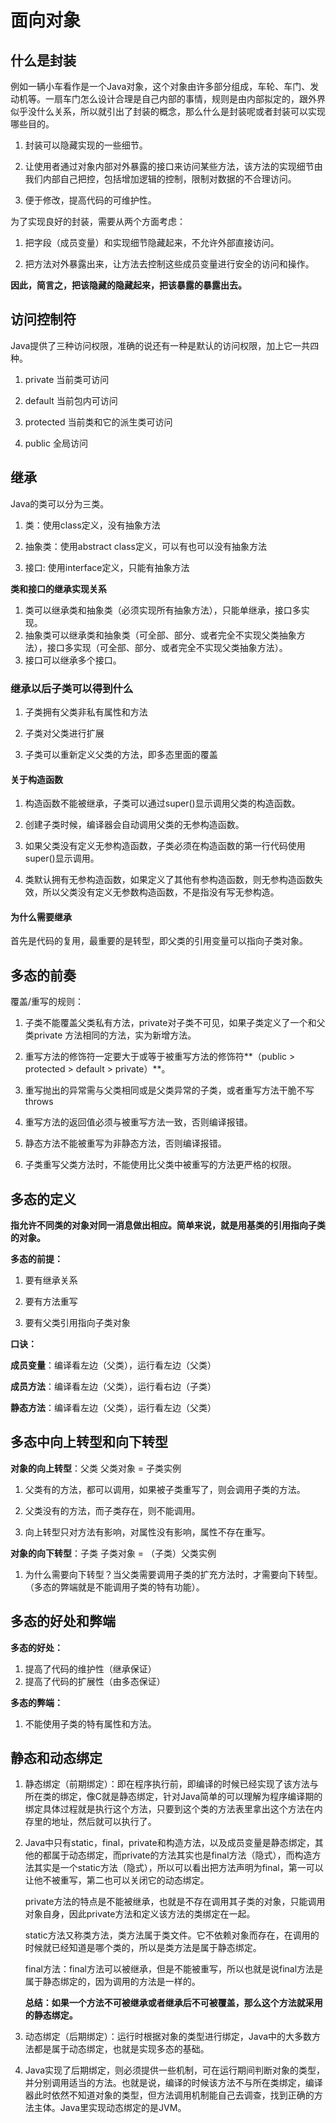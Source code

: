 # 面向对象

## 什么是封装

​		例如一辆小车看作是一个Java对象，这个对象由许多部分组成，车轮、车门、发动机等。一扇车门怎么设计合理是自己内部的事情，规则是由内部拟定的，跟外界似乎没什么关系，所以就引出了封装的概念，那么什么是封装呢或者封装可以实现哪些目的。

1. 封装可以隐藏实现的一些细节。

2. 让使用者通过对象内部对外暴露的接口来访问某些方法，该方法的实现细节由我们内部自己把控，包括增加逻辑的控制，限制对数据的不合理访问。
3. 便于修改，提高代码的可维护性。

为了实现良好的封装，需要从两个方面考虑：

1. 把字段（成员变量）和实现细节隐藏起来，不允许外部直接访问。

2. 把方法对外暴露出来，让方法去控制这些成员变量进行安全的访问和操作。

**因此，简言之，把该隐藏的隐藏起来，把该暴露的暴露出去。**

## 访问控制符

Java提供了三种访问权限，准确的说还有一种是默认的访问权限，加上它一共四种。

1. private 当前类可访问

2. default 当前包内可访问

3. protected 当前类和它的派生类可访问

4. public  全局访问

## 继承

Java的类可以分为三类。

1. 类：使用class定义，没有抽象方法

2. 抽象类：使用abstract class定义，可以有也可以没有抽象方法

3. 接口: 使用interface定义，只能有抽象方法

**类和接口的继承实现关系**

1. 类可以继承类和抽象类（必须实现所有抽象方法），只能单继承，接口多实现。
2. 抽象类可以继承类和抽象类（可全部、部分、或者完全不实现父类抽象方法），接口多实现（可全部、部分、或者完全不实现父类抽象方法）。
3. 接口可以继承多个接口。

### 继承以后子类可以得到什么

1. 子类拥有父类非私有属性和方法

2. 子类对父类进行扩展

3. 子类可以重新定义父类的方法，即多态里面的覆盖

#### **关于构造函数**

1. 构造函数不能被继承，子类可以通过super()显示调用父类的构造函数。

2. 创建子类时候，编译器会自动调用父类的无参构造函数。

3. 如果父类没有定义无参构造函数，子类必须在构造函数的第一行代码使用super()显示调用。

4. 类默认拥有无参构造函数，如果定义了其他有参构造函数，则无参构造函数失效，所以父类没有定义无参数构造函数，不是指没有写无参构造。

#### 为什么需要继承

​		首先是代码的复用，最重要的是转型，即父类的引用变量可以指向子类对象。

## 多态的前奏

覆盖/重写的规则：

1. 子类不能覆盖父类私有方法，private对子类不可见，如果子类定义了一个和父类private 方法相同的方法，实为新增方法。

2. 重写方法的修饰符一定要大于或等于被重写方法的修饰符**（public > protected > default > private）**。

3. 重写抛出的异常需与父类相同或是父类异常的子类，或者重写方法干脆不写throws

4. 重写方法的返回值必须与被重写方法一致，否则编译报错。

5. 静态方法不能被重写为非静态方法，否则编译报错。

6. 子类重写父类方法时，不能使用比父类中被重写的方法更严格的权限。

## 多态的定义

**指允许不同类的对象对同一消息做出相应。简单来说，就是用基类的引用指向子类的对象。**

**多态的前提：**

1. 要有继承关系

2. 要有方法重写

3. 要有父类引用指向子类对象

**口诀：**

**成员变量**：编译看左边（父类），运行看左边（父类）

**成员方法**：编译看左边（父类），运行看右边（子类）

**静态方法**：编译看左边（父类），运行看左边（父类）



## 多态中向上转型和向下转型

**对象的向上转型**：父类 父类对象 = 子类实例

1. 父类有的方法，都可以调用，如果被子类重写了，则会调用子类的方法。

2. 父类没有的方法，而子类存在，则不能调用。

3. 向上转型只对方法有影响，对属性没有影响，属性不存在重写。

**对象的向下转型**：子类 子类对象 = （子类）父类实例

1. 为什么需要向下转型？当父类需要调用子类的扩充方法时，才需要向下转型。（多态的弊端就是不能调用子类的特有功能）。

## 多态的好处和弊端

**多态的好处：**

1. 提高了代码的维护性（继承保证）
2. 提高了代码的扩展性（由多态保证）

**多态的弊端：**

1. 不能使用子类的特有属性和方法。

## 静态和动态绑定

1. 静态绑定（前期绑定）：即在程序执行前，即编译的时候已经实现了该方法与所在类的绑定，像C就是静态绑定，针对Java简单的可以理解为程序编译期的绑定具体过程就是执行这个方法，只要到这个类的方法表里拿出这个方法在内存里的地址，然后就可以执行了。

2. Java中只有static，final，private和构造方法，以及成员变量是静态绑定，其他的都属于动态绑定，而private的方法其实也是final方法（隐式），而构造方法其实是一个static方法（隐式），所以可以看出把方法声明为final，第一可以让他不被重写，第二也可以关闭它的动态绑定。

   ​	private方法的特点是不能被继承，也就是不存在调用其子类的对象，只能调用对象自身，因此private方法和定义该方法的类绑定在一起。

   ​	static方法又称类方法，类方法属于类文件。它不依赖对象而存在，在调用的时候就已经知道是哪个类的，所以是类方法是属于静态绑定。

   ​	final方法：final方法可以被继承，但是不能被重写，所以也就是说final方法是属于静态绑定的，因为调用的方法是一样的。

   **总结：如果一个方法不可被继承或者继承后不可被覆盖，那么这个方法就采用的静态绑定。**

3. 动态绑定（后期绑定）：运行时根据对象的类型进行绑定，Java中的大多数方法都是属于动态绑定，也就是实现多态的基础。

4. Java实现了后期绑定，则必须提供一些机制，可在运行期间判断对象的类型，并分别调用适当的方法。也就是说，编译的时候该方法不与所在类绑定，编译器此时依然不知道对象的类型，但方法调用机制能自己去调查，找到正确的方法主体。Java里实现动态绑定的是JVM。



